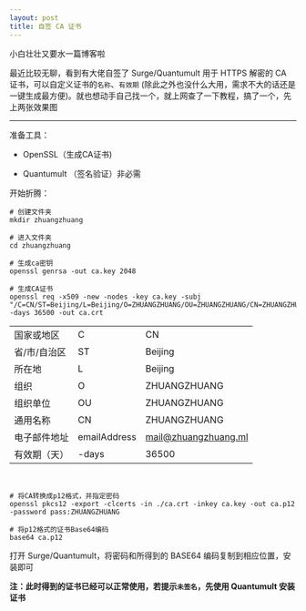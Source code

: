 ```yaml
---
layout: post
title: 自签 CA 证书
---
```






小白壮壮又要水一篇博客啦

最近比较无聊，看到有大佬自签了 Surge/Quantumult 用于  HTTPS 解密的 CA 证书，可以自定义证书的`名称`、`有效期` (除此之外也没什么大用，需求不大的话还是一键生成最方便)。就也想动手自己找一个，就上网查了一下教程，搞了一个，先上两张效果图



<!-- more -->

---

准备工具：

+ OpenSSL（生成CA证书)

+ Quantumult （签名验证）非必需

  

  

开始折腾：





```shell
# 创建文件夹
mkdir zhuangzhuang

# 进入文件夹
cd zhuangzhuang
```



  

```shell
# 生成ca密钥
openssl genrsa -out ca.key 2048
```







```shell
# 生成CA证书
openssl req -x509 -new -nodes -key ca.key -subj "/C=CN/ST=Beijing/L=Beijing/O=ZHUANGZHUANG/OU=ZHUANGZHUANG/CN=ZHUANGZHUANG/emailAddress=mail@zhuangzhuang.ml" -days 36500 -out ca.crt
```

|                |  |              |
| ------------ | ------------ | -------------------- |
| 国家或地区   | C            | CN                   |
| 省/市/自治区 | ST           | Beijing              |
| 所在地       | L            | Beijing              |
| 组织         | O            | ZHUANGZHUANG         |
| 组织单位     | OU           | ZHUANGZHUANG         |
| 通用名称     | CN           | ZHUANGZHUANG         |
| 电子邮件地址 | emailAddress | mail@zhuangzhuang.ml |
| 有效期（天） | -days        | 36500                |

<br/>

```shell
# 将CA转换成p12格式，并指定密码
openssl pkcs12 -export -clcerts -in ./ca.crt -inkey ca.key -out ca.p12 -password pass:ZHUANGZHUANG
```







```shell
# 将p12格式的证书Base64编码
base64 ca.p12
```



打开 Surge/Quantumult，将密码和所得到的 BASE64 编码复制到相应位置，安装即可

**注：此时得到的证书已经可以正常使用，若提示`未签名`，先使用 Quantumult 安装证书**







